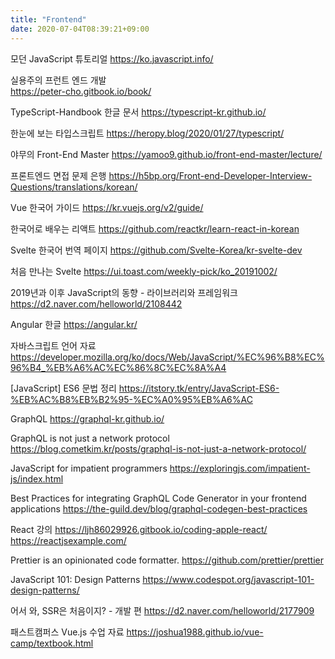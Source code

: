```yaml
---
title: "Frontend"
date: 2020-07-04T08:39:21+09:00
---
```


모던 JavaScript 튜토리얼
 https://ko.javascript.info/
 
실용주의 프런트 엔드 개발  
 https://peter-cho.gitbook.io/book/

TypeScript-Handbook 한글 문서
 https://typescript-kr.github.io/

한눈에 보는 타입스크립트
 https://heropy.blog/2020/01/27/typescript/
 
야무의 Front-End Master
 https://yamoo9.github.io/front-end-master/lecture/

프론트엔드 면접 문제 은행
 https://h5bp.org/Front-end-Developer-Interview-Questions/translations/korean/

Vue 한국어 가이드
 https://kr.vuejs.org/v2/guide/

한국어로 배우는 리액트
 https://github.com/reactkr/learn-react-in-korean

Svelte 한국어 번역 페이지
 https://github.com/Svelte-Korea/kr-svelte-dev

처음 만나는 Svelte
 https://ui.toast.com/weekly-pick/ko_20191002/

2019년과 이후 JavaScript의 동향 - 라이브러리와 프레임워크
 https://d2.naver.com/helloworld/2108442

Angular 한글
 https://angular.kr/

자바스크립트 언어 자료
 https://developer.mozilla.org/ko/docs/Web/JavaScript/%EC%96%B8%EC%96%B4_%EB%A6%AC%EC%86%8C%EC%8A%A4

[JavaScript] ES6 문법 정리
 https://itstory.tk/entry/JavaScript-ES6-%EB%AC%B8%EB%B2%95-%EC%A0%95%EB%A6%AC

GraphQL
 https://graphql-kr.github.io/

GraphQL is not just a network protocol
 https://blog.cometkim.kr/posts/graphql-is-not-just-a-network-protocol/

JavaScript for impatient programmers
 https://exploringjs.com/impatient-js/index.html

Best Practices for integrating GraphQL Code Generator in your frontend applications
 https://the-guild.dev/blog/graphql-codegen-best-practices

React 강의
 https://ljh86029926.gitbook.io/coding-apple-react/
 https://reactjsexample.com/
 
Prettier is an opinionated code formatter.
 https://github.com/prettier/prettier

JavaScript 101: Design Patterns
 https://www.codespot.org/javascript-101-design-patterns/

어서 와, SSR은 처음이지? - 개발 편
 https://d2.naver.com/helloworld/2177909

패스트캠퍼스 Vue.js 수업 자료
 https://joshua1988.github.io/vue-camp/textbook.html